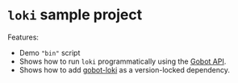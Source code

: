 # `loki` sample project

Features:

- Demo `"bin"` script
- Shows how to run `loki` programmatically using the [Gobot API](https://github.com/benallfree/gobot/tree/v1.0.0-alpha.25/docs/readme.md).
- Shows how to add [gobot-loki](https://www.npmjs.com/package/gobot-loki) as a version-locked dependency.
